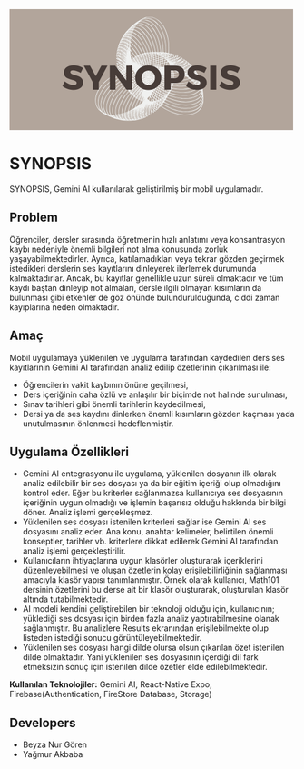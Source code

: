 ![Logo](SYNOPSIS/assets/images/SYNOPSISDarkBrownLogo.png)
# SYNOPSIS
SYNOPSIS, Gemini AI kullanılarak geliştirilmiş bir mobil uygulamadır. 

## Problem
Öğrenciler, dersler sırasında öğretmenin hızlı anlatımı veya konsantrasyon kaybı nedeniyle önemli bilgileri not alma konusunda zorluk yaşayabilmektedirler. Ayrıca, katılamadıkları veya tekrar gözden geçirmek istedikleri derslerin ses kayıtlarını dinleyerek ilerlemek durumunda kalmaktadırlar. Ancak, bu kayıtlar genellikle uzun süreli olmaktadır ve tüm kaydı baştan dinleyip not almaları, dersle ilgili olmayan kısımların da bulunması gibi etkenler de göz önünde bulundurulduğunda, ciddi zaman kayıplarına neden olmaktadır.

## Amaç
Mobil uygulamaya yüklenilen ve uygulama tarafından kaydedilen ders ses kayıtlarının Gemini AI tarafından analiz edilip özetlerinin çıkarılması ile:
- Öğrencilerin vakit kaybının önüne geçilmesi,
- Ders içeriğinin daha özlü ve anlaşılır bir biçimde not halinde sunulması,
- Sınav tarihleri gibi önemli tarihlerin kaydedilmesi,
- Dersi ya da ses kaydını dinlerken önemli kısımların gözden kaçması yada unutulmasının önlenmesi hedeflenmiştir.

## Uygulama Özellikleri
- Gemini AI entegrasyonu ile uygulama, yüklenilen dosyanın ilk olarak analiz edilebilir bir ses dosyası ya da bir eğitim içeriği olup olmadığını kontrol eder. Eğer bu kriterler sağlanmazsa kullanıcıya ses dosyasının içeriğinin uygun olmadığı ve işlemin başarısız olduğu hakkında bir bilgi döner. Analiz işlemi gerçekleşmez.
- Yüklenilen ses dosyası istenilen kriterleri sağlar ise Gemini AI ses dosyasını analiz eder. Ana konu, anahtar kelimeler, belirtilen önemli konseptler, tarihler vb. kriterlere dikkat edilerek Gemini AI tarafından analiz işlemi gerçekleştirilir.
- Kullanıcıların ihtiyaçlarına uygun klasörler oluşturarak içeriklerini düzenleyebilmesi ve oluşan özetlerin kolay erişilebilirliğinin sağlanması amacıyla klasör yapısı tanımlanmıştır. Örnek olarak kullanıcı, Math101 dersinin özetlerini bu derse ait bir klasör oluşturarak, oluşturulan klasör altında tutabilmektedir.
- AI modeli kendini geliştirebilen bir teknoloji olduğu için, kullanıcının; yüklediği ses dosyası için birden fazla analiz yaptırabilmesine olanak sağlanmıştır. Bu analizlere Results ekranından erişilebilmekte olup listeden istediği sonucu görüntüleyebilmektedir.
- Yüklenilen ses dosyası hangi dilde olursa olsun çıkarılan özet istenilen dilde olmaktadır. Yani yüklenilen ses dosyasının içerdiği dil fark etmeksizin sonuç için istenilen dilde özetler elde edilebilmektedir.
  
**Kullanılan Teknolojiler:** Gemini AI, React-Native Expo, Firebase(Authentication, FireStore Database, Storage)

## Developers
- Beyza Nur Gören
- Yağmur Akbaba

